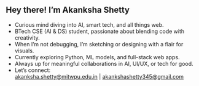 ## Hey there! I’m Akanksha Shetty  
- Curious mind diving into AI, smart tech, and all things web.    
- BTech CSE (AI & DS) student, passionate about blending code with creativity.  
- When I’m not debugging, I’m sketching or designing with a flair for visuals.  
- Currently exploring Python, ML models, and full-stack web apps.  
- Always up for meaningful collaborations in AI, UI/UX, or tech for good.  
- Let’s connect:  
 akanksha.shetty@mitwpu.edu.in | akankshashetty345@gmail.com  
